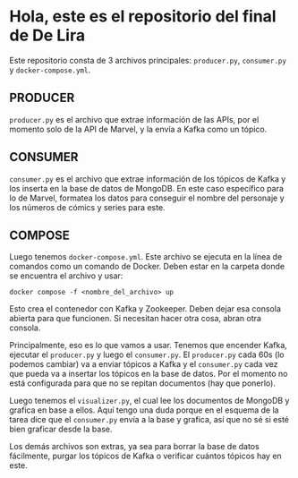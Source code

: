 # Hola, este es el repositorio del final de De Lira

Este repositorio consta de 3 archivos principales: `producer.py`, `consumer.py` y `docker-compose.yml`.

## PRODUCER

`producer.py` es el archivo que extrae información de las APIs, por el momento solo de la API de Marvel, y la envía a Kafka como un tópico.

## CONSUMER

`consumer.py` es el archivo que extrae información de los tópicos de Kafka y los inserta en la base de datos de MongoDB. En este caso específico para lo de Marvel, formatea los datos para conseguir el nombre del personaje y los números de cómics y series para este.

## COMPOSE

Luego tenemos `docker-compose.yml`. Este archivo se ejecuta en la línea de comandos como un comando de Docker. Deben estar en la carpeta donde se encuentra el archivo y usar:

    docker compose -f <nombre_del_archivo> up

Esto crea el contenedor con Kafka y Zookeeper. Deben dejar esa consola abierta para que funcionen. Si necesitan hacer otra cosa, abran otra consola.

Principalmente, eso es lo que vamos a usar. Tenemos que encender Kafka, ejecutar el `producer.py` y luego el `consumer.py`. El `producer.py` cada 60s (lo podemos cambiar) va a enviar tópicos a Kafka y el `consumer.py` cada vez que pueda va a insertar los tópicos en la base de datos. Por el momento no está configurada para que no se repitan documentos (hay que ponerlo).

Luego tenemos el `visualizer.py`, el cual lee los documentos de MongoDB y grafica en base a ellos. Aquí tengo una duda porque en el esquema de la tarea dice que el `consumer.py` envía a la base y grafica, así que no sé si esté bien graficar desde la base.

Los demás archivos son extras, ya sea para borrar la base de datos fácilmente, purgar los tópicos de Kafka o verificar cuántos tópicos hay en este.

